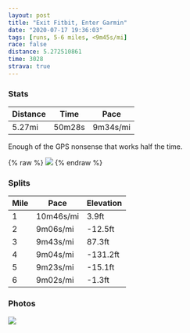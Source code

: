 ```yaml
---
layout: post
title: "Exit Fitbit, Enter Garmin"
date: "2020-07-17 19:36:03"
tags: [runs, 5-6 miles, <9m45s/mi]
race: false
distance: 5.272510861
time: 3028
strava: true
---
```


### Stats

| Distance | Time | Pace |
|----------|------|------|
|5.27mi|50m28s|9m34s/mi|

Enough of the GPS nonsense that works half the time.

{% raw %}
<img src='https://maps.googleapis.com/maps/api/staticmap?maptype=roadmap&path=enc:g_wwFnisbMs@eCjCmKcBtHEBQM?{@DUFWb@SP[\_@\DNLHAJM^yAVk@BWEi@La@?q@GGMCOOAY_@[Q]MK[QSCMB@Ne@i@S_@YOmAgBg@aAc@e@qB{AWm@qB@g@MUURg@MC?IJIGg@XKEOM?GGCCBMjAmBEGBIJOHHDSFs@PcAs@o@GOJa@CSc@_@O{@w@y@YQCSS]EYe@Ac@UIQYUeA{@Oi@MO[U[G}@R}@u@qAU]c@_BmAYG_Ai@SDw@k@Gm@QW_@u@WK_@LSAs@w@a@UU?EKWKGQELe@@CFIAUOYo@?QF_@zBkFNALIJSHsA\mA?UHAN]AKd@e@Xq@DAPy@f@}@^cAVaA`@e@h@@FCKs@\s@BMCkAG[FGI[MCHCXqAj@u@Bo@`@y@BUn@yBf@Mj@i@D[HKr@g@AOF]FM@c@\_@Zk@rAiAo@y@c@K[_@e@]kAEaAHi@a@cC]_AWSKEGAMGIe@SMCQFw@Ak@Ua@a@CDWKa@e@k@a@ZOb@yC`@mBFq@XcAAOBMGS?ULa@J}@Re@@o@PqA~@OFc@Ae@Lo@lAuAVG^kAZi@HCJe@JkA\q@@QH]NIHu@Bq@Iy@b@_@Fa@V_@X}@BDc@lAYrAGFD`@Ap@HCHYDYGC?]DSOMHa@GUDQNU?GhBqCZE\WZoAZm@j@o@F]Ps@@c@C[VoBr@gDHKHSAGTe@d@_Bz@aCPu@R_@TcAjAmDLk@PYjAoDRYTi@Zc@Fg@FWtAqDZeANo@Z{@Fc@`@{@ZqAj@iAd@oBTu@V_@`AcEhAmCv@gCj@oA?_@rAsDZm@v@wBZuA|@_BPk@Bi@J[b@aAl@m@Ra@NE@KAEX_Af@iAp@}CJcAP[FBk@OGECKUKPJz@Nl@V^RbAx@b@f@xBnB|@tA?DPT@TIB[SO?GPC\]x@QjAIrAOf@q@dAO^Y|@uAfDk@fBe@~@M^WD]v@]pASVSj@Sv@Ip@g@x@Ur@OHM^Yf@i@tAIf@m@hAMn@Sn@S\e@|AHZdBfA|@v@pBtA^Z^d@rAv@pAAVG@DJ@bAI~AL`@IFFVfABv@WjAc@fCQ`@Iz@?n@G`BGj@Qr@&key=AIzaSyC1MId7bFpkLXNAaYhBSTb8jLyiSqzbDtM&size=800x800&markers=color:yellow|label:S|40.75524,-73.99592&markers=color:green|label:F|40.74962000000005,-73.95556999999991'>
{% endraw %}

### Splits

| Mile | Pace | Elevation |
|------|------|-----------|
|1|10m46s/mi|3.9ft|
|2|9m06s/mi|-12.5ft|
|3|9m43s/mi|87.3ft|
|4|9m04s/mi|-131.2ft|
|5|9m23s/mi|-15.1ft|
|6|9m02s/mi|-1.3ft|

### Photos
<img src='https://dgtzuqphqg23d.cloudfront.net/pM3bS_ahsVsGIlkeRTC95t-1QPjGYC6OlQcrUb-4kuI-576x768.jpg'>
